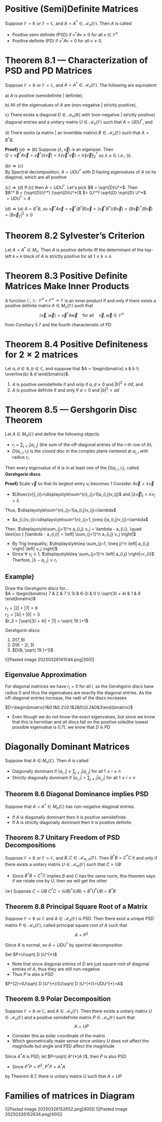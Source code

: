 # Positive (Semi)Definite Matrices
Suppose $\mathbb{F} = \mathbb{R}$ or $\mathbb{F} = \mathbb{C}$, and $A = A^* \in \mathcal{M}_n(\mathbb{F})$. Then $A$ is called  
- Positive semi definite (PSD) if $v^*Av \geq 0$ for all $v \in \mathbb{F}^n$
- Positive definite (PD) if $v^*Av > 0$ for all $v \neq 0$.

# Theorem 8.1 — Characterization of PSD and PD Matrices

Suppose $\mathbb{F} = \mathbb{R}$ or $\mathbb{F} = \mathbb{C}$, and $A = A^* \in \mathcal{M}_n(\mathbb{F})$. The following are equivalent:

a) $A$ is positive (semidefinite | definite),

b) All of the eigenvalues of $A$ are (non-negative | strictly positive),

c) There exists a diagonal $D \in \mathcal{M}_n(\mathbb{R})$ with (non-negative | strictly positive) diagonal entries and a unitary matrix $U \in \mathcal{M}_n(\mathbb{F})$ such that $A = UDU^*$, and

d) There exists (a matrix | an invertible matrix) $B \in \mathcal{M}_n(\mathbb{F})$ such that $A = B^*B$.

**Proof)** 
$(a)\Rightarrow (b)$
Suppose $(\lambda, \vec{v})$ is an eigenpair. Then  
$Q = \vec{v}^* A \vec{v} = \vec{v}^* (\lambda \vec{v}) = \lambda (\vec{v}^* \vec{v}) = \lambda \| \vec{v} \|_2^*$ so $\lambda \geq 0$. i.e., (i).  

$(b)\Rightarrow (c)$  
By Spectral decomposition, $A = UDU^*$ with $D$ having eigenvalues of $A$ on its diagonal, which are all positive  

$(c)\Rightarrow (d)$
If (c) then $A = UDU^*$. Let's pick $B = \sqrt{D}U^*$.  Then  
$B^* B = (\sqrt{D}U^*) (\sqrt{D}U^*)$
$= (U^*) \sqrt{D} \sqrt{D} U^*$  
$= UDU^* = A$

$(d)\Rightarrow (a)$
$A = B^* B$, so  $\vec{v}^* A \vec{v} = \vec{v}^* (B^* B) \vec{v} = (\vec{v}^* B^*) (B\vec{v}) = (B \vec{v})^* (B \vec{v}) = |B \vec{v}_{2}|^{2} \geq 0$

# Theorem 8.2 Sylvester’s Criterion
Let $A = A^* \in M_n$. Then $A$ is positive definite iff the determinant of the top-left $k \times k$ block of $A$ is strictly positive for all $1 \leq k \leq n$.

# Theorem 8.3 Positive Definite Matrices Make Inner Products
A function $\langle \cdot, \cdot \rangle : \mathbb{F}^n \times \mathbb{F}^n \to \mathbb{F}$ is an inner product if and only if there exists a positive definite matrix $A \in M_n(\mathbb{F})$ such that  
$$\langle \vec{v}, \vec{w} \rangle = \vec{v}^* A \vec{w} \quad \text{for all} \quad \vec{v}, \vec{w} \in \mathbb{F}^n$$

from Corollary 5.7 and the fourth characteristic of PD

# Theorem 8.4 Positive Definiteness for $2\times2$ matrices
Let $a, d \in \mathbb{R}, \, b \in \mathbb{C}$, and suppose that $A = \begin{bmatrix} a & b \\ \overline{b} & d \end{bmatrix}$.

1. $A$ is positive semidefinite if and only if $a, d \geq 0$ and $|b|^2 \leq ad$, and  
2. $A$ is positive definite if and only if $a > 0$ and $|b|^2 < ad$

# Theorem 8.5 — Gershgorin Disc Theorem
Let $A \in M_n(\mathbb{C})$ and define the following objects:
- $r_i = \sum_{j \neq i} |a_{i,j}|$ (the sum of the off-diagonal entries of the $i$-th row of $A$);
- $D(a_{i,i}, r_i)$ is the closed disc in the complex plane centered at $a_{i,i}$ with radius $r_i$.

Then every eigenvalue of $A$ is in at least one of the $D(a_{i,i}, r_i)$, called **Gershgorin discs**

**Proof)**
Scale $\vec{v}$ so that its largtest entry $v_{i}$ becomes 1
Consider $A\vec{v}=\lambda \vec{v}$
- $[A\vec{v}]_{i}=\displaystyle\sum^{n}_{j=1}a_{i,j}v_{j}$  and $[\lambda \vec{v}]_{i}=\lambda v_{i}=\lambda$

Thus, $\displaystyle\sum^{n}_{j=1}a_{i,j}v_{j}=\lambda$
- $a_{i,i}v_{i}+\displaystyle\sum^{n}_{j=1, j\neq i}a_{i,j}v_{j}=\lambda$

Then, $\displaystyle\sum_{j=1}^n a_{i,j} v_j = \lambda - a_{i,i}, \quad \text{so } |\lambda - a_{i,i}| = \left| \sum_{j=1}^n a_{i,j} v_j \right|$
- By Trig Inequality, $\displaystyle\leq \sum_{j=1, i\neq j}^n \left| a_{i,j} \right| \left| v_j \right|$
- Since $\forall \text{ }v_{j}\leq1$, $\displaystyle\leq \sum_{j=1}^n \left| a_{i,j} \right|=r_{i}$
Therfore, $|\lambda-a_{i,i}|\leq r_{i}$
## Example)
Draw the Gershgorin discs for...  
$A = \begin{bmatrix} 7 & 2 & 7 \\ 3i & 6-2i & 0 \\ \sqrt{3} + 4i & 1 & 8 \end{bmatrix}$

$r_1 = |2| + |7| = 9$  
$r_2 = |3i| + |0| = 3$  
$r_3 = |\sqrt{3} + 4i| + |1| = \sqrt{ 19 }+1$

Gershgorin discs:  
1. $D(7, 9)$  
2. $D(6-2i, 3)$  
3. $D(8, \sqrt{ 19 }+1)$

![[Pasted image 20250326141044.png|300]]

## Eigenvalue Approximation
For diagonal matrices we have $r_{i}=0$ for all $i$, so the Gershgorin discs have radius 0 and thus the eigenvalues are exactly the diagonal entries. As the off-diagonal entries increase, the radii of the discs increases

$D=\begin{bmatrix}1&0.1&0.2\\0.1&2&0\\0.2&0&3\end{bmatrix}$
- Even though we do not know the exact eigenvalues, but since we know that this is hermitian and all discs fall on the positive side(the lowest possible eigenvalue is 0.7), we know that $D$ is PD
# Diagonally Dominant Matrices
Suppose that $A \in M_n(\mathbb{C})$. Then $A$ is called  
- Diagonally dominant if $|a_{i,i}| \geq \displaystyle\sum_{j \neq i} |a_{i,j}|$ for all $1 \leq i \leq n$
- Strictly diagonally dominant if $|a_{i,i}| > \displaystyle\sum_{j \neq i} |a_{i,j}|$ for all $1 \leq i \leq n$

## Theorem 8.6 Diagonal Dominance implies PSD
Suppose that $A = A^* \in M_n(\mathbb{C})$ has non-negative diagonal entries.
- If $A$ is diagonally dominant then it is positive semidefinite.  
- If $A$ is strictly diagonally dominant then it is positive definite.

## Theorem 8.7 Unitary Freedom of PSD Decompositions
Suppose $\mathbb{F} = \mathbb{R}$ or $\mathbb{F} = \mathbb{C}$, and $B, C \in \mathcal{M}_{m,n}(\mathbb{F})$. Then $B^*B = C^*C$ if and only if there exists a unitary matrix $U \in \mathcal{M}_m(\mathbb{F})$ such that $C = UB$
- Since $B^*B = C^*C$ implies $B$ and $C$ has the same norm, this theorem says if we rotate one by $U$, then we will get the other

$(\Leftarrow)$ Suppose $C=UB$
$C^{*}C=(UB)^{*}(UB)=B^{*}U^{*}UB=B^{*}B$

## Theorem 8.8 Principal Square Root of a Matrix
Suppose $\mathbb{F}=\mathbb{R}\text{ or }\mathbb{C}$ and $A\in \mathcal{M}_{n}(\mathbb{F})$ is PSD. Then there exist a unique PSD matrix $P\in \mathcal{M}_{n}(\mathbb{F})$, called principal square root of $A$ such that 
$$A=P^{2}$$

Since $A$ is normal, so $A=UDU^{*}$ by spectral decomposition

Set $P=U\sqrt{ D }U^{*}$
- Note that since diagonal entries of $D$ are just square root of diagonal entries of $A$, thus they are still non-negative
- Thus $P$ is also a PSD

$P^{2}=(U\sqrt{ D }U^{*})(U\sqrt{ D }U^{*})=UDU^{*}=A$

## Theorem 8.9 Polar Decomposition
Suppose $\mathbb{F} = \mathbb{R}\text{ or } \mathbb{C}$, and $A \in \mathcal{M}_n(\mathbb{F})$. Then there exists a unitary matrix $U \in \mathcal{M}_n(\mathbb{F})$ and a positive semidefinite matrix $P \in \mathcal{M}_n(\mathbb{F})$ such that 
$$A = UP$$
- Consider this as polar coordinate of the matrix
- Which geometrically make sense since unitary $U$ does not affect the magnitude but angle and PSD affect the magnitude

Since $A^{*}A$ is PSD, let $P=\sqrt{ A^{*}A }$, then $P$ is also PSD
- Since $P^{*}P=P^{2}$, $P^{*}P=A^{*}A$

by Theorem 8.7, there is unitary matrix $U$ such that $A=UP$

# Families of matrices in Diagram
![[Pasted image 20250326152652.png|400]]
![[Pasted image 20250326152634.png|400]]

